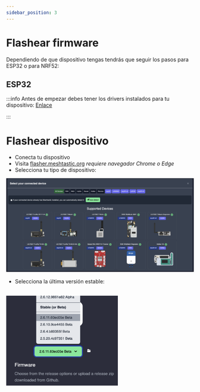 ```yaml
---
sidebar_position: 3
---
```


# Flashear firmware

Dependiendo de que dispositivo tengas tendrás que seguir los pasos para ESP32 o para NRF52:

## ESP32
:::info
Antes de empezar debes tener los drivers instalados para tu dispositivo: [Enlace](/docs/guias/configuracion-inicial)

:::

# Flashear dispositivo

- Conecta tu dispositivo
- Visita [flasher.meshtastic.org](https://flasher.meshtastic.org) _*requiere navegador Chrome o Edge*_
- Selecciona tu tipo de dispositivo:


 ![Imagen del proceso de flasheo](/docs/flasher1.png)


 - Selecciona la última versión estable:



<img src="/docs/flasher2.png" alt="Imagen del proceso de flasheo" width="300" style="display: block; margin-top: 30px; margin-bottom: 30px;" />



